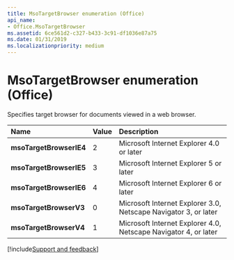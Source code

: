 ```yaml
---
title: MsoTargetBrowser enumeration (Office)
api_name:
- Office.MsoTargetBrowser
ms.assetid: 6ce561d2-c327-b433-3c91-df1036e87a75
ms.date: 01/31/2019
ms.localizationpriority: medium
---
```



# MsoTargetBrowser enumeration (Office)

Specifies target browser for documents viewed in a web browser.

|Name|Value|Description|
|:-----|:-----|:-----|
|**msoTargetBrowserIE4**|2|Microsoft Internet Explorer 4.0 or later |
|**msoTargetBrowserIE5**|3|Microsoft Internet Explorer 5 or later |
|**msoTargetBrowserIE6**|4|Microsoft Internet Explorer 6 or later |
|**msoTargetBrowserV3**|0|Microsoft Internet Explorer 3.0, Netscape Navigator 3, or later |
|**msoTargetBrowserV4**|1|Microsoft Internet Explorer 4.0, Netscape Navigator 4, or later |

[!include[Support and feedback](~/includes/feedback-boilerplate.md)]

